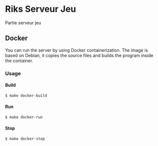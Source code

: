 # Riks Serveur Jeu

Partie serveur jeu

## Docker

You can run the server by using Docker containerization. 
The image is based on Debian, it copies the source files and builds the program inside the container.

### Usage
#### Build
```bash 
$ make docker-build
```
#### Run
```bash 
$ make docker-run
```
#### Stop
```bash 
$ make docker-stop
```